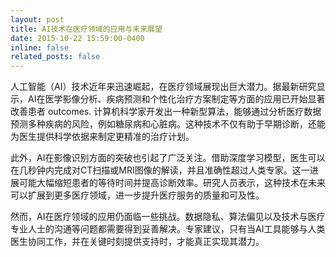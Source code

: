 ```yaml
---
layout: post
title: AI技术在医疗领域的应用与未来展望
date: 2015-10-22 15:59:00-0400
inline: false
related_posts: false
---
```


人工智能（AI）技术近年来迅速崛起，在医疗领域展现出巨大潜力。据最新研究显示，AI在医学影像分析、疾病预测和个性化治疗方案制定等方面的应用已开始显著改善患者 outcomes. 计算机科学家开发出一种新型算法，能够通过分析医疗数据预测多种疾病的风险，例如糖尿病和心脏病。这种技术不仅有助于早期诊断，还能为医生提供科学依据来制定更精准的治疗计划。

此外，AI在影像识别方面的突破也引起了广泛关注。借助深度学习模型，医生可以在几秒钟内完成对CT扫描或MRI图像的解读，并且准确性超过人类专家。这一进展可能大幅缩短患者的等待时间并提高诊断效率。研究人员表示，这种技术在未来可以扩展到更多医疗领域，进一步提升医疗服务的质量和可及性。

然而，AI在医疗领域的应用仍面临一些挑战。数据隐私、算法偏见以及技术与医疗专业人士的沟通等问题都需要得到妥善解决。专家建议，只有当AI工具能够与人类医生协同工作，并在关键时刻提供支持时，才能真正实现其潜力。
